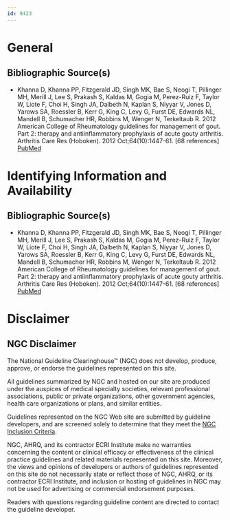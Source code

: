 ```yaml
---
id: 9423
---
```


# General

## Bibliographic Source(s)

- Khanna D, Khanna PP, Fitzgerald JD, Singh MK, Bae S, Neogi T, Pillinger MH, Merill J, Lee S, Prakash S, Kaldas M, Gogia M, Perez-Ruiz F, Taylor W, Liote F, Choi H, Singh JA, Dalbeth N, Kaplan S, Niyyar V, Jones D, Yarows SA, Roessler B, Kerr G, King C, Levy G, Furst DE, Edwards NL, Mandell B, Schumacher HR, Robbins M, Wenger N, Terkeltaub R. 2012 American College of Rheumatology guidelines for management of gout. Part 2: therapy and antiinflammatory prophylaxis of acute gouty arthritis. Arthritis Care Res (Hoboken). 2012 Oct;64(10):1447-61. [68 references] [ PubMed ](http://www.ncbi.nlm.nih.gov/entrez/query.fcgi?cmd=Retrieve&db=pubmed&dopt=Abstract&list_uids=23024029)

# Identifying Information and Availability

## Bibliographic Source(s)

- Khanna D, Khanna PP, Fitzgerald JD, Singh MK, Bae S, Neogi T, Pillinger MH, Merill J, Lee S, Prakash S, Kaldas M, Gogia M, Perez-Ruiz F, Taylor W, Liote F, Choi H, Singh JA, Dalbeth N, Kaplan S, Niyyar V, Jones D, Yarows SA, Roessler B, Kerr G, King C, Levy G, Furst DE, Edwards NL, Mandell B, Schumacher HR, Robbins M, Wenger N, Terkeltaub R. 2012 American College of Rheumatology guidelines for management of gout. Part 2: therapy and antiinflammatory prophylaxis of acute gouty arthritis. Arthritis Care Res (Hoboken). 2012 Oct;64(10):1447-61. [68 references] [ PubMed ](http://www.ncbi.nlm.nih.gov/entrez/query.fcgi?cmd=Retrieve&db=pubmed&dopt=Abstract&list_uids=23024029)

# Disclaimer

## NGC Disclaimer

The National Guideline Clearinghouse™ (NGC) does not develop, produce, approve, or endorse the guidelines represented on this site.

All guidelines summarized by NGC and hosted on our site are produced under the auspices of medical specialty societies, relevant professional associations, public or private organizations, other government agencies, health care organizations or plans, and similar entities.

Guidelines represented on the NGC Web site are submitted by guideline developers, and are screened solely to determine that they meet the [NGC Inclusion Criteria](/help-and-about/summaries/inclusion-criteria).

NGC, AHRQ, and its contractor ECRI Institute make no warranties concerning the content or clinical efficacy or effectiveness of the clinical practice guidelines and related materials represented on this site. Moreover, the views and opinions of developers or authors of guidelines represented on this site do not necessarily state or reflect those of NGC, AHRQ, or its contractor ECRI Institute, and inclusion or hosting of guidelines in NGC may not be used for advertising or commercial endorsement purposes.

Readers with questions regarding guideline content are directed to contact the guideline developer.


